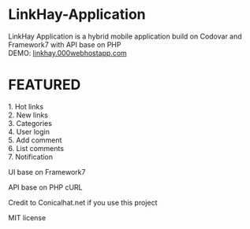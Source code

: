 # LinkHay-Application
LinkHay Application is a hybrid mobile application build on Codovar and Framework7 with API base on PHP<br/>
DEMO: <a href="http://linkhay.000webhostapp.com">linkhay.000webhostapp.com</a>

<h1>FEATURED</h1>
<p>
1. Hot links<br/>
2. New links<br/>
3. Categories<br/>
4. User login<br/>
5. Add comment<br/>
6. List comments<br/>
7. Notification<br/>
</p>
<p>UI base on Framework7</p>
<p>API base on PHP cURL</p>


<p>Credit to Conicalhat.net if you use this project<p>

<p>MIT license</p>

